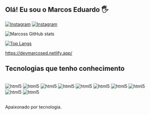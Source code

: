 ## Olá! Eu sou o Marcos Eduardo 🖐️

[![Instagram](https://img.shields.io/badge/Instagram-E4405F?style=for-the-badge&logo=instagram&logoColor=white)](https://www.instagram.com/lmarcos_ed/)
[![Instagram](https://img.shields.io/badge/LinkedIn-0077B5?style=for-the-badge&logo=linkedin&logoColor=white)](https://www.linkedin.com/in/marcos-almeida-651254231/)

![Marcoss GitHub stats](https://github-readme-stats.vercel.app/api?username=DevMarcosEd&show_icons=true&theme=dracula)

[![Top Langs](https://github-readme-stats.vercel.app/api/top-langs/?username=DevMarcosEd&layout=compact)](https://github.com/anuraghazra/github-readme-stats)

https://devmarcosed.netlify.app/

## Tecnologias que tenho conhecimento
<div style="display: inline_block"><br/>
    <img align="center" alt="html5"src="https://img.shields.io/badge/Java-00000F?style=for-the-badge&logo=mysql&logoColor=white%22"/>
    <img align="center" alt="html5"src="https://img.shields.io/badge/Junit-00000F?style=for-the-badge&logo=mysql&logoColor=white%22"/>
    <img align="center" alt="html5"src="https://img.shields.io/badge/Selenium-00000F?style=for-the-badge&logo=mysql&logoColor=white%22"/>
    <img align="center" alt="html5"src="https://img.shields.io/badge/HTML5-E34F26?style=for-the-badge&logo=html5&logoColor=white"/>
    <img align="center" alt="html5"src="https://img.shields.io/badge/CSS3-1572B6?style=for-the-badge&logo=css3&logoColor=white"/>
    <img align="center" alt="html5"src="https://img.shields.io/badge/Bootstrap-563D7C?style=for-the-badge&logo=bootstrap&logoColor=white"/>
    <img align="center" alt="html5"src="https://img.shields.io/badge/JavaScript-F7DF1E?style=for-the-badge&logo=javascript&logoColor=black"/>
    <img align="center" alt="html5"src="https://img.shields.io/badge/Node.js-43853D?style=for-the-badge&logo=node.js&logoColor=white"/>
    <img align="center" alt="html5"src="https://img.shields.io/badge/Express.js-404D59?style=for-the-badge"/>
    <img align="center" alt="html5"src="https://img.shields.io/badge/MySQL-00000F?style=for-the-badge&logo=mysql&logoColor=white"/>
    
</div><br/>

Apaixonado por tecnologia.
